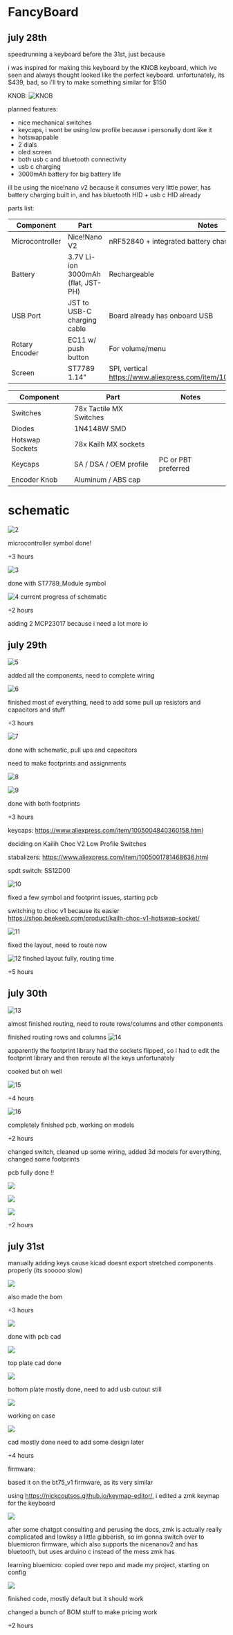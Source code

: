 # FancyBoard
## july 28th

speedrunning a keyboard before the 31st, just because

i was inspired for making this keyboard by the KNOB keyboard, which ive seen and always thought looked like the perfect keyboard. unfortunately, its $439, bad, so i'll try to make something similar for $150

KNOB:
![KNOB](assets/image1.png)

planned features:
- nice mechanical switches
- keycaps, i wont be using low profile because i personally dont like it
- hotswappable
- 2 dials
- oled screen
- both usb c and bluetooth connectivity
- usb c charging
- 3000mAh battery for big battery life

ill be using the nice!nano v2 because it consumes very little power, has battery charging built in, and has bluetooth HID + usb c HID already

parts list:

| Component                 | Part                               | Notes                                             |
| ------------------------- | ---------------------------------- | ------------------------------------------------- |
| Microcontroller           | Nice!Nano V2                       | nRF52840 + integrated battery charger             |
| Battery                   | 3.7V Li-ion 3000mAh (flat, JST-PH) | Rechargeable                                      |
| USB Port                  | JST to USB-C charging cable        | Board already has onboard USB                     |
| Rotary Encoder            | EC11 w/ push button                | For volume/menu                                   |
|     Screen                | ST7789 1.14"                       | SPI, vertical     https://www.aliexpress.com/item/1005009445748262.html                                |

| Component       | Part                                        | Notes                 |
| --------------- | ------------------------------------------- | --------------------- |
| Switches        | 78x Tactile MX Switches                     |                       |
| Diodes          | 1N4148W SMD                                 |                       |
| Hotswap Sockets | 78x Kailh MX sockets                        |                       |
| Keycaps         | SA / DSA / OEM profile                      | PC or PBT preferred   |
| Encoder Knob    | Aluminum / ABS cap                          |                       |

# schematic

![2](assets/image2.png)

microcontroller symbol done!

+3 hours

![3](assets/image3.png)

done with ST7789_Module symbol

![4](assets/image4.png)
current progress of schematic

+2 hours

adding 2 MCP23017 because i need a lot more io

## july 29th

![5](assets/image5.png)

added all the components, need to complete wiring

![6](assets/image6.png)

finished most of everything, need to add some pull up resistors and capacitors and stuff

+3 hours

![7](assets/image7.png)

done with schematic, pull ups and capacitors

need to make footprints and assignments

![8](assets/image8.png)

![9](assets/image9.png)

done with both footprints

+3 hours

keycaps: https://www.aliexpress.com/item/1005004840360158.html

deciding on Kailih Choc V2 Low Profile Switches

stabalizers: https://www.aliexpress.com/item/1005001781468636.html

spdt switch: SS12D00

![10](assets/image10.png)

fixed a few symbol and footprint issues, starting pcb

switching to choc v1 because its easier
https://shop.beekeeb.com/product/kailh-choc-v1-hotswap-socket/


![11](assets/image11.png)

fixed the layout, need to route now

![12](assets/image12.png)
finshed layout fully, routing time

+5 hours

## july 30th

![13](assets/image13.png)

almost finished routing, need to route rows/columns and other components

finished routing rows and columns
![14](assets/image14.png)

apparently the footprint library had the sockets flipped, so i had to edit the footprint library and then reroute all the keys unfortunately

cooked but oh well

![15](assets/image15.png)

+4 hours

![16](assets/image16.png)

completely finished pcb, working on models

+2 hours

changed switch, cleaned up some wiring, added 3d models for everything, changed some footprints

pcb fully done !!

![](assets/schematic.png)

![](assets/pcb.png)

![](assets/viewer.png)

+2 hours

## july 31st

manually adding keys cause kicad doesnt export stretched components properly (its sooooo slow)

![](assets/image17.png)

also made the bom

+3 hours

![](assets/image18.png)

done with pcb cad

![](assets/image19.png)

top plate cad done

![](assets/image20.png)

bottom plate mostly done, need to add usb cutout still

![](assets/image21.png)

working on case

![](assets/image22.png)

cad mostly done need to add some design later

+4 hours

firmware:

based it on the bt75_v1 firmware, as its very similar

using https://nickcoutsos.github.io/keymap-editor/, i edited a zmk keymap for the keyboard

![](assets/image23.png)

after some chatgpt consulting and perusing the docs, zmk is actually really complicated and lowkey a little gibberish, so im gonna switch over to bluemicron firmware, which also supports the nicenanov2 and has bluetooth, but uses arduino c instead of the mess zmk has

learning bluemicro: copied over repo and made my project, starting on config

![](assets/image24.png)

finished code, mostly default but it should work

changed a bunch of BOM stuff to make pricing work

+2 hours

